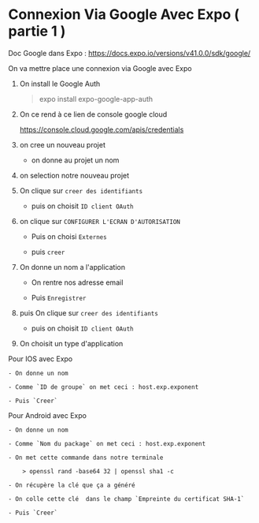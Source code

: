 # Connexion Via Google Avec Expo ( partie 1 )

Doc Google dans Expo : https://docs.expo.io/versions/v41.0.0/sdk/google/

On va mettre place une connexion via Google avec Expo

1) On install le Google Auth

    > expo install expo-google-app-auth

2) On ce rend à ce lien de console google cloud

    https://console.cloud.google.com/apis/credentials

3) on cree un nouveau projet

    - on donne au projet un nom

4) on selection notre nouveau projet

5) On clique sur `creer des identifiants`

    - puis on choisit `ID client OAuth`

6) on clique sur `CONFIGURER L'ECRAN D'AUTORISATION`

    - Puis on choisi `Externes`

    - puis `creer`

7) On donne un nom a l'application

    - On rentre nos adresse email

    - Puis `Enregistrer`

8) puis On clique sur `creer des identifiants`

    - puis on choisit `ID client OAuth`

9) On choisit un type d'application

Pour IOS avec Expo

    - On donne un nom

    - Comme `ID de groupe` on met ceci : host.exp.exponent

    - Puis `Creer`


Pour Android avec Expo

    - On donne un nom

    - Comme `Nom du package` on met ceci : host.exp.exponent

    - On met cette commande dans notre terminale

        > openssl rand -base64 32 | openssl sha1 -c

    - On récupère la clé que ça a généré 
    
    - On colle cette clé  dans le champ `Empreinte du certificat SHA-1`

    - Puis `Creer`
